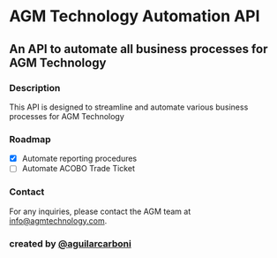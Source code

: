 # AGM Technology Automation API

## An API to automate all business processes for AGM Technology

### Description 

This API is designed to streamline and automate various business processes for AGM Technology

### Roadmap
- [x] Automate reporting procedures
- [ ] Automate ACOBO Trade Ticket 

### Contact
For any inquiries, please contact the AGM team at [info@agmtechnology.com](mailto:info@agmtechnology.com).

### created by [@aguilarcarboni](https://github.com/aguilarcarboni/)
